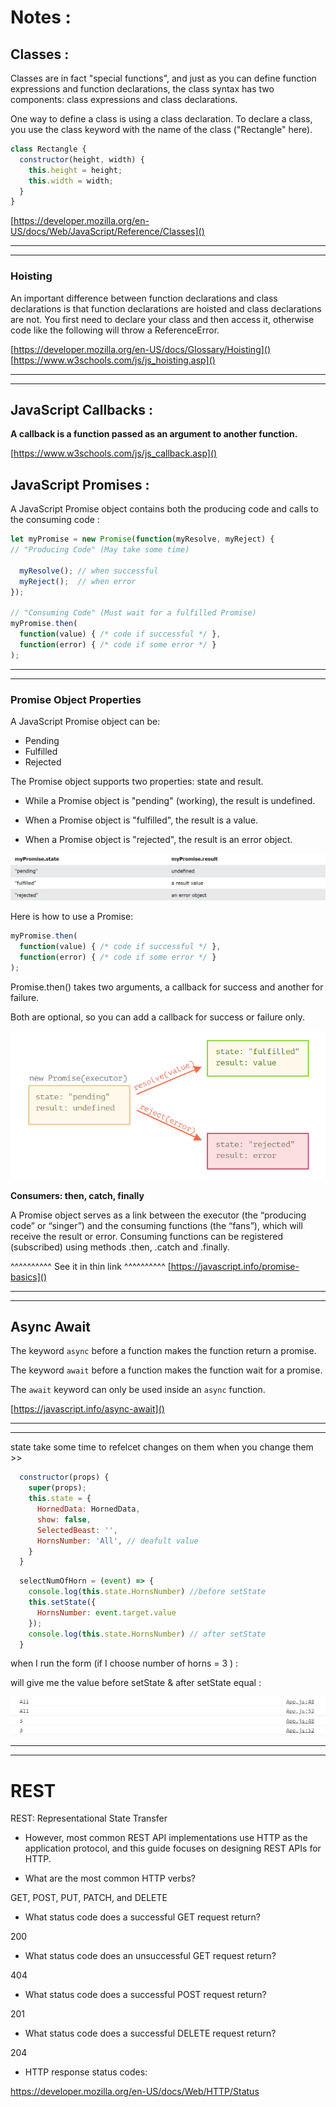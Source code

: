 # Notes :

## Classes : 

Classes are in fact "special functions", and just as you can define function expressions and function declarations, the class syntax has two components: class expressions and class declarations.

One way to define a class is using a class declaration. To declare a class, you use the class keyword with the name of the class ("Rectangle" here).

```js
class Rectangle {
  constructor(height, width) {
    this.height = height;
    this.width = width;
  }
}
```
[https://developer.mozilla.org/en-US/docs/Web/JavaScript/Reference/Classes]()

------------------------------------------------------------
------------------------------------------------------------

### Hoisting

An important difference between function declarations and class declarations is that function declarations are hoisted and class declarations are not. You first need to declare your class and then access it, otherwise code like the following will throw a ReferenceError.

[https://developer.mozilla.org/en-US/docs/Glossary/Hoisting]()
[https://www.w3schools.com/js/js_hoisting.asp]()


------------------------------------------------------------
------------------------------------------------------------

## JavaScript Callbacks :

**A callback is a function passed as an argument to another function.**

[https://www.w3schools.com/js/js_callback.asp]()


## JavaScript Promises :
A JavaScript Promise object contains both the producing code and calls to the consuming code :

```js
let myPromise = new Promise(function(myResolve, myReject) {
// "Producing Code" (May take some time)

  myResolve(); // when successful
  myReject();  // when error
});

// "Consuming Code" (Must wait for a fulfilled Promise)
myPromise.then(
  function(value) { /* code if successful */ },
  function(error) { /* code if some error */ }
);
```

------------------------------------------------------------
------------------------------------------------------------

### Promise Object Properties
A JavaScript Promise object can be:

* Pending
* Fulfilled
* Rejected

The Promise object supports two properties: state and result.

* While a Promise object is "pending" (working), the result is undefined.

* When a Promise object is "fulfilled", the result is a value.

* When a Promise object is "rejected", the result is an error object.

![promise](./promise.PNG)

Here is how to use a Promise:

```js
myPromise.then(
  function(value) { /* code if successful */ },
  function(error) { /* code if some error */ }
);
```

Promise.then() takes two arguments, a callback for success and another for failure.

Both are optional, so you can add a callback for success or failure only.

![promise](./promise1.PNG)

**Consumers: then, catch, finally**

A Promise object serves as a link between the executor (the “producing code” or “singer”) and the consuming functions (the “fans”), which will receive the result or error. Consuming functions can be registered (subscribed) using methods .then, .catch and .finally.

^^^^^^^^^^ See it in thin link ^^^^^^^^^^
[https://javascript.info/promise-basics]()


------------------------------------------------------------
------------------------------------------------------------

## Async Await

The keyword ``async`` before a function makes the function return a promise.

The keyword ``await`` before a function makes the function wait for a promise.

The ``await`` keyword can only be used inside an ``async`` function.


[https://javascript.info/async-await]()


------------------------------------------------------------
------------------------------------------------------------

state take some time to refelcet changes on them when you change them >>

```js
  constructor(props) {
    super(props);
    this.state = {
      HornedData: HornedData,
      show: false,
      SelectedBeast: '',
      HornsNumber: 'All', // deafult value
    }
  }

```

```js
  selectNumOfHorn = (event) => {
    console.log(this.state.HornsNumber) //before setState
    this.setState({
      HornsNumber: event.target.value
    });
    console.log(this.state.HornsNumber) // after setState
  }
```  

when I run the form (if I choose number of horns = 3 ) :

will give me the value before setState & after setState equal :

![form](./form.PNG)

------------------------------------------------------------
------------------------------------------------------------

# REST

REST: Representational State Transfer

* However, most common REST API implementations use HTTP as the application protocol, and this guide focuses on designing REST APIs for HTTP.

* What are the most common HTTP verbs?

GET, POST, PUT, PATCH, and DELETE

* What status code does a successful GET request return?

200

* What status code does an unsuccessful GET request return?

404

* What status code does a successful POST request return?

201

* What status code does a successful DELETE request return?

204


* HTTP response status codes:

https://developer.mozilla.org/en-US/docs/Web/HTTP/Status